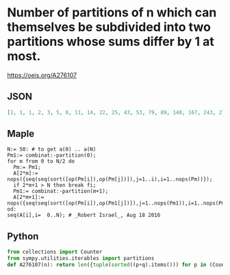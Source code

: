 # Number of partitions of n which can themselves be subdivided into two partitions whose sums differ by 1 at most\.
https://oeis.org/A276107
## JSON
```JSON
[1, 1, 1, 2, 3, 5, 6, 11, 14, 22, 25, 43, 53, 79, 89, 140, 167, 243, 278, 409, 480, 666, 760, 1082, 1273, 1708, 1948, 2649, 3089, 4073, 4682, 6180, 7177, 9213, 10565, 13660, 15869, 19987, 22911, 29012, 33601, 41762, 47942, 59571, 68756, 84240, 96570, 118641]
```
## Maple
```Maple
N:= 50: # to get a(0) .. a(N)
Pm1:= combinat:-partition(0);
for m from 0 to N/2 do
  Pm:= Pm1;
  A[2*m]:= nops({seq(seq(sort([op(Pm[i]),op(Pm[j])]),j=1..i),i=1..nops(Pm))});
  if 2*m+1 > N then break fi;
  Pm1:= combinat:-partition(m+1);
  A[2*m+1]:= nops({seq(seq(sort([op(Pm[i]),op(Pm1[j])]),j=1..nops(Pm1)),i=1..nops(Pm))});
od:
seq(A[i],i=  0..N); # _Robert Israel_, Aug 18 2016
```
## Python
```Python
from collections import Counter
from sympy.utilities.iterables import partitions
def A276107(n): return len({tuple(sorted((p+q).items())) for p in (Counter(p) for p in partitions(n>>1)) for q in (Counter(q) for q in partitions(n+1>>1))}) # _Chai Wah Wu_, Sep 20 2023
```
